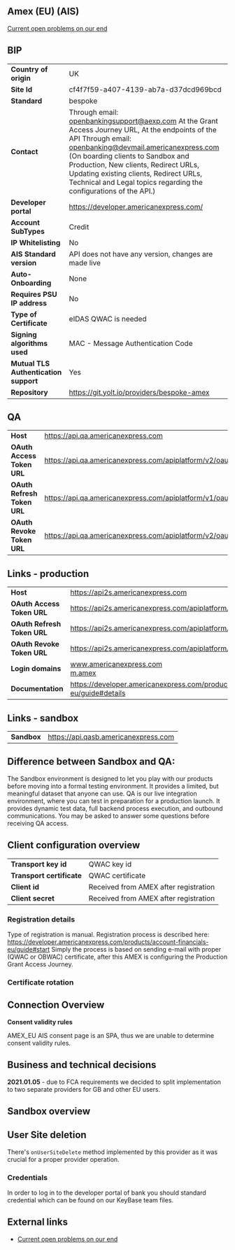 ## Amex (EU) (AIS)
[Current open problems on our end][1]

## BIP 

|                                       |                                                                                                                                                                                                                                                                                                                                                           |
|---------------------------------------|-----------------------------------------------------------------------------------------------------------------------------------------------------------------------------------------------------------------------------------------------------------------------------------------------------------------------------------------------------------|
| **Country of origin**                 | UK                                                                                                                                                                                                                                                                                                                                                        | 
| **Site Id**                           | cf4f7f59-a407-4139-ab7a-d37dcd969bcd                                                                                                                                                                                                                                                                                                                      |
| **Standard**                          | bespoke                                                                                                                                                                                                                                                                                                                                                   |
| **Contact**                           | Through email: openbankingsupport@aexp.com At the Grant Access Journey URL, At the endpoints of the API Through email: openbanking@devmail.americanexpress.com (On boarding clients to Sandbox and Production, New clients, Redirect URLs, Updating existing clients, Redirect URLs, Technical and Legal topics regarding the configurations of the API.) |
| **Developer portal**                  | https://developer.americanexpress.com/                                                                                                                                                                                                                                                                                                                    |
| **Account SubTypes**                  | Credit                                                                                                                                                                                                                                                                                                                                                    | 
| **IP Whitelisting**                   | No                                                                                                                                                                                                                                                                                                                                                        |
| **AIS Standard version**              | API does not have any version, changes are made live                                                                                                                                                                                                                                                                                                      |
| **Auto-Onboarding**                   | None                                                                                                                                                                                                                                                                                                                                                      |
| **Requires PSU IP address**           | No                                                                                                                                                                                                                                                                                                                                                        |
| **Type of Certificate**               | eIDAS QWAC is needed                                                                                                                                                                                                                                                                                                                                      |
| **Signing algorithms used**           | MAC - Message Authentication Code                                                                                                                                                                                                                                                                                                                         |
| **Mutual TLS Authentication support** | Yes                                                                                                                                                                                                                                                                                                                                                       |
| **Repository**                        | https://git.yolt.io/providers/bespoke-amex                                                                                                                                                                                                                                                                                                                |

## QA

|                             |                                                                              |
|-----------------------------|------------------------------------------------------------------------------|
| **Host**                    | https://api.qa.americanexpress.com                                           |
| **OAuth Access Token URL**  | https://api.qa.americanexpress.com/apiplatform/v2/oauth/token/mac            |
| **OAuth Refresh Token URL** | https://api.qa.americanexpress.com/apiplatform/v1/oauth/token/refresh/mac    |
| **OAuth Revoke Token URL**  | https://api.qa.americanexpress.com/apiplatform/v2/oauth/token_revocation/mac |

## Links - production 

|                             |                                                                                    |
|-----------------------------|------------------------------------------------------------------------------------|
| **Host**                    | https://api2s.americanexpress.com                                                  |
| **OAuth Access Token URL**  | https://api2s.americanexpress.com/apiplatform/v2/oauth/token/mac                   |
| **OAuth Refresh Token URL** | https://api2s.americanexpress.com/apiplatform/v1/oauth/token/refresh/mac           |
| **OAuth Revoke Token URL**  | https://api2s.americanexpress.com/apiplatform/v2/oauth/token_revocation/mac        |
| **Login domains**           | www.americanexpress.com <br> [m.amex](m.amex)                                      | 
| **Documentation**           | https://developer.americanexpress.com/products/account-financials-eu/guide#details |


## Links - sandbox
|              |                                      |
|--------------|--------------------------------------|
| **Sandbox**  | https://api.qasb.americanexpress.com |


## Difference between Sandbox and QA: 

The Sandbox environment is designed to let you play with our products before moving into a formal testing environment. It provides a limited, but meaningful dataset that anyone can use.
QA is our live integration environment, where you can test in preparation for a production launch. It provides dynamic test data, full backend process execution, and outbound communications. You may be asked to answer some questions before receiving QA access.

## Client configuration overview
|                           |                                       |
|---------------------------|---------------------------------------|
| **Transport key id**      | QWAC key id                           |
| **Transport certificate** | QWAC certificate                      |
| **Client id**             | Received from AMEX after registration |
| **Client secret**         | Received from AMEX after registration |  
 
### Registration  details
Type of registration is manual.
Registration process is described here: https://developer.americanexpress.com/products/account-financials-eu/guide#start
Simply the process is based on sending e-mail with proper (QWAC or OBWAC) certificate, after this AMEX is configuring the Production Grant Access Journey.


### Certificate rotation

## Connection Overview
**Consent validity rules**

AMEX_EU AIS consent page is an SPA, thus we are unable to determine consent validity rules.

## Business and technical decisions

**2021.01.05** - due to FCA requirements we decided to split implementation to two separate providers for GB and other EU users.

## Sandbox overview

## User Site deletion
There's `onUserSiteDelete` method implemented by this provider as it was crucial for a proper provider operation.

### Credentials
In order to log in to the developer portal of bank you should standard credential which can be found on our KeyBase team files.
  
## External links
* [Current open problems on our end][1]

[1]: <https://yolt.atlassian.net/browse/C4PO-4268?jql=project%20%3D%20%22C4PO%22%20AND%20component%20%3D%20Amex%20AND%20status%20!%3D%20Done%20AND%20Resolution%20%3D%20Unresolved%20ORDER%20BY%20status>

